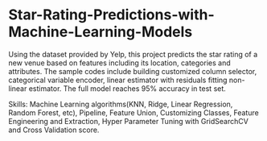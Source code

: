 # Star-Rating-Predictions-with-Machine-Learning-Models
Using the dataset provided by Yelp, this project predicts the star rating of a new venue based on features including its location, categories and attributes. The sample codes include building customized column selector, categorical variable encoder, linear estimator with residuals fitting non-linear estimator.  The full model reaches 95% accuracy in test set.

Skills:
Machine Learning algorithms(KNN, Ridge, Linear Regression, Random Forest, etc), Pipeline, Feature Union, Customizing Classes, Feature Engineering and Extraction, Hyper Parameter Tuning with GridSearchCV and Cross Validation score.
